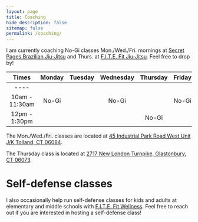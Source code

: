 ```yaml
---
layout: page
title: Coaching
hide_description: false
sitemap: false
permalink: /coaching/
---
```


I am currently coaching No-Gi classes Mon./Wed./Fri. mornings at [Secret Pages Brazilian Jiu-Jitsu](http://secretpagesbjj.com/) and Thurs. at [F.I.T.E. Fit Jiu-Jitsu](https://www.joinfitefit.com/schedule). Feel free to drop by!


| Times           | Monday      | Tuesday |  Wednesday  | Thursday |  Friday   |
| :----:          |    :----:   | :----:  |     :---:   |  :----:  |  :----:   |
| ----            |             |         |             |          |           |
| 10am - 11:30am  |  No-Gi      |         |    No-Gi    |          |  No-Gi    |
| 12pm - 1:30pm   |             |         |             |  No-Gi   |           |


The Mon./Wed./Fri. classes are located at [45 Industrial Park Road West Unit J/K Tolland, CT 06084](https://www.google.com/maps/place/45+Industrial+Park+Rd+W+j+k,+Tolland,+CT+06084/@41.8616852,-72.4229091,17z/data=!3m1!4b1!4m5!3m4!1s0x89e6f426970fa11f:0xcb089c41736fdb9e!8m2!3d41.8616812!4d-72.4207151). 

The Thursday class is located at [2717 New London Turnpike, Glastonbury, CT 06073](https://www.google.com/maps/place/2717+New+London+Turnpike,+South+Glastonbury,+CT+06073/@41.6718809,-72.5396537,17z/data=!3m1!4b1!4m5!3m4!1s0x89e64fe1f346909f:0x85dc169f5b667455!8m2!3d41.6718769!4d-72.5374597).

<!--
![Pans](/assets/img/Pans.jpg)

{:.image-caption}
*(Left to right: Rodrigo Gabriel Silva Mariani, Jozef Chen, David Ian Monserrate, Rafael Leite Borges.)*
-->

# Self-defense classes
I also occasionally help run self-defense classes for kids and adults at elementary and middle schools with [F.I.T.E. Fit Wellness](https://www.joinfitefit.com/about). Feel free to reach out if you are interested in hosting a self-defense class!




